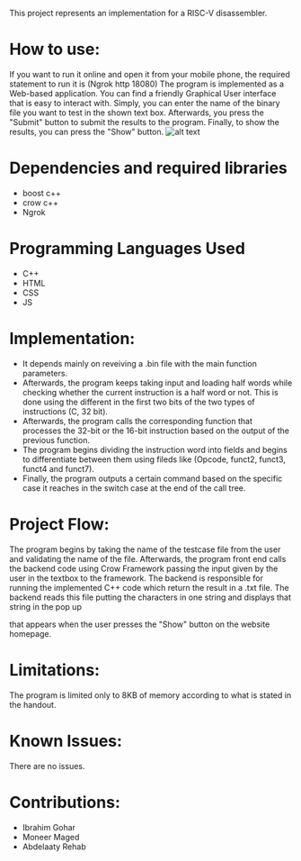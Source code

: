 This project represents an implementation for a RISC-V disassembler.

# How to use:
If you want to run it online and open it from your mobile phone, the required statement to run it is (Ngrok http 18080)
The program is implemented as a Web-based application. You can find a friendly Graphical User interface that is easy to interact with. Simply, you can enter the name of the binary file you want to test in the shown text box. Afterwards, you press the "Submit" button to submit the results to the program. Finally, to show the results, you can press the "Show" button.
![alt text](https://i.imgur.com/xOfZLbo.png)

# Dependencies and required libraries
- boost c++
- crow c++
- Ngrok

# Programming Languages Used
- C++
- HTML
- CSS
- JS

# Implementation:
- It depends mainly on reveiving a .bin file with the main function parameters. 
- Afterwards, the program keeps taking input and loading half words while checking whether the current instruction is a half word or not. This is done using the different in the first two bits of the two types of instructions (C, 32 bit). 
- Afterwards, the program calls the corresponding function that processes the 32-bit or the 16-bit instruction based on the output of the previous function. 
- The program begins dividing the instruction word into fields and begins to differentiate between them using fileds like (Opcode, funct2, funct3, funct4 and funct7). 
- Finally, the program outputs a certain command based on the specific case it reaches in the switch case at the end of the call tree.

# Project Flow:
The program begins by taking the name of the testcase file from the user and validating the name of the file. Afterwards, the program front end calls the backend code using Crow Framework passing the input given by the user in the textbox to the framework. The backend is responsible for running the implemented C++ code which return the result in a .txt file. The backend reads this file putting the characters in one string and displays that string in the pop up <div> that appears when the user presses the "Show" button on the website homepage.

# Limitations:
The program is limited only to 8KB of memory according to what is stated in the handout.

# Known Issues:
There are no issues.

# Contributions:
- Ibrahim Gohar
- Moneer Maged
- Abdelaaty Rehab
